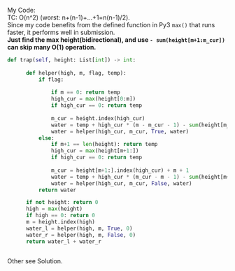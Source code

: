My Code:  
TC: O(n^2) (worst: n+(n-1)+...+1=n(n-1)/2).  
Since my code benefits from the defined function in Py3 ```max()``` that runs faster, it performs well in submission.  
**Just find the max height(bidirectional), and use ```- sum(height[m+1:m_cur])``` can skip many O(1) operation.**  
```py
def trap(self, height: List[int]) -> int:
        
      def helper(high, m, flag, temp):
          if flag:
              
              if m == 0: return temp
              high_cur = max(height[0:m])
              if high_cur == 0: return temp
              
              m_cur = height.index(high_cur)
              water = temp + high_cur * (m - m_cur - 1) - sum(height[m_cur+1:m])
              water = helper(high_cur, m_cur, True, water)
          else:
              if m+1 == len(height): return temp
              high_cur = max(height[m+1:])
              if high_cur == 0: return temp
              
              m_cur = height[m+1:].index(high_cur) + m + 1
              water = temp + high_cur * (m_cur - m - 1) - sum(height[m+1:m_cur])
              water = helper(high_cur, m_cur, False, water)
          return water

      if not height: return 0
      high = max(height)
      if high == 0: return 0
      m = height.index(high)
      water_l = helper(high, m, True, 0)
      water_r = helper(high, m, False, 0)
      return water_l + water_r
    
```

Other see Solution.

